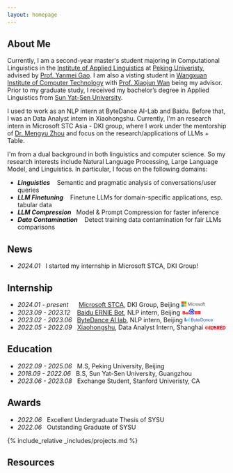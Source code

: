 ```yaml
---
layout: homepage
---
```


## About Me

Currently, I am a second-year master's student majoring in Computational Linguistics in the [Institute of Applied Linguistics](https://sfl.pku.edu.cn/) at [Peking Univeristy](https://www.pku.edu.cn/), advised by [Prof. Yanmei Gao](https://sfl.pku.edu.cn/szdw1/zzjs/wgyyxjyyyyxyjs_20220407164432484604/gym/index.htm). I am also a visting student in [Wangxuan Institute of Computer Technology](https://www.icst.pku.edu.cn/) with [Prof. Xiaojun Wan](https://wanxiaojun.github.io/) being my advisor. Prior to my graduate study, I received my bachelor’s degree in Applied Linguistics from [Sun Yat-Sen University](https://www.sysu.edu.cn/). 


I used to work as an NLP intern at ByteDance AI-Lab and Baidu. Before that, I was an Data Analyst intern in Xiaohongshu. Currently, I'm an research intern in Microsoft STC Asia - DKI group, where I work under the mentorship of [Dr. Mengyu Zhou](https://www.microsoft.com/en-us/research/people/mezho/) and focus on the research/applications of LLMs + Table.


I'm from a dual background in both linguistics and computer science. So my research interests include Natural Language Processing, Large Language Model, and Linguistics. In particular, I focus on the following domains:
- ***Linguistics*** &nbsp;&nbsp; Semantic and pragmatic analysis of conversations/user queries
- ***LLM Finetuning***  &nbsp;&nbsp;&nbsp;Finetune LLMs for domain-specific applications, esp. tabular data
- ***LLM Compression***  &nbsp;&nbsp;Model & Prompt Compression for faster inference
- ***Data Contamination*** &nbsp;&nbsp; Detect training data contamination for fair LLMs comparisons


## News
- *2024.01* &nbsp;&nbsp;I started my internship in Microsoft STCA, DKI Group! 


## Internship
- *2024.01 - present* &nbsp;&nbsp;&nbsp;&nbsp; [Microsoft STCA](https://www.microsoft.com/en-us/research/group/data-knowledge-intelligence/), DKI Group, Beijing <img src="assets/img/microsoft-logo1.jpeg" style="width:4em;" />
- *2023.09 - 2023.12* &nbsp;&nbsp;&nbsp;[Baidu ERNIE Bot]((https://nlp.baidu.com/homepage/index)), NLP intern, Beijing <img src="assets/img/baidu.png" style="width:3.2em;" />
- *2023.02 - 2023.06*  &nbsp;&nbsp;[ByteDance AI lab](https://www.bytedance.com/en/), NLP intern, Beijing <img src="assets/img/bytedance.svg" style="width:4.7em;" />
- *2022.05 - 2022.09*  &nbsp;&nbsp;[Xiaohongshu](√), Data Analyst Intern, Shanghai <img src="assets/img/xiaohongshu.png" style="width:3.4em;" />


## Education

- *2022.09 - 2025.06* &nbsp;&nbsp;M.S, Peking University, Beijing
- *2018.09 - 2022.06* &nbsp;&nbsp;B.S, Sun Yat-Sen University, Guangzhou
- *2023.06 - 2023.08* &nbsp;&nbsp;Exchange Student, Stanford Univeristy, CA


## Awards
- *2022.06* &nbsp;&nbsp;Excellent Undergraduate Thesis of SYSU
- *2022.06* &nbsp;&nbsp;Outstanding Graduate of SYSU


<!-- {% include_relative _includes/publications.md %} -->

{% include_relative _includes/projects.md %}




## Resources
